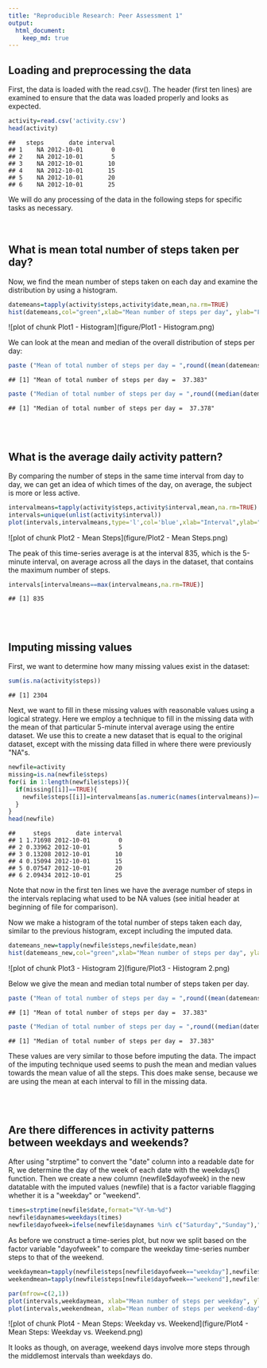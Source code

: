 ```yaml
---
title: "Reproducible Research: Peer Assessment 1"
output: 
  html_document:
    keep_md: true
---
```



## Loading and preprocessing the data

First, the data is loaded with the read.csv(). The header (first ten lines) are examined to ensure that the data was loaded properly and looks as expected.


```r
activity=read.csv('activity.csv')
head(activity)
```

```
##   steps       date interval
## 1    NA 2012-10-01        0
## 2    NA 2012-10-01        5
## 3    NA 2012-10-01       10
## 4    NA 2012-10-01       15
## 5    NA 2012-10-01       20
## 6    NA 2012-10-01       25
```

We will do any processing of the data in the following steps for specific tasks as necessary.  
<br /><br />


## What is mean total number of steps taken per day?

Now, we find the mean number of steps taken on each day and examine the distribution by using a histogram.


```r
datemeans=tapply(activity$steps,activity$date,mean,na.rm=TRUE)
hist(datemeans,col="green",xlab="Mean number of steps per day", ylab="Frequency",main="Distribution of Mean Steps Per Day")
```

![plot of chunk Plot1 - Histogram](figure/Plot1 - Histogram.png) 

We can look at the mean and median of the overall distribution of steps per day:

```r
paste ("Mean of total number of steps per day = ",round((mean(datemeans,na.rm=TRUE)),3))
```

```
## [1] "Mean of total number of steps per day =  37.383"
```

```r
paste ("Median of total number of steps per day = ",round((median(datemeans,na.rm=TRUE)),3))
```

```
## [1] "Median of total number of steps per day =  37.378"
```
<br /><br />


## What is the average daily activity pattern?

By comparing the number of steps in the same time interval from day to day, we can get an idea of which times of the day, on average, the subject is more or less active.


```r
intervalmeans=tapply(activity$steps,activity$interval,mean,na.rm=TRUE)
intervals=unique(unlist(activity$interval))
plot(intervals,intervalmeans,type='l',col='blue',xlab="Interval",ylab="Mean Steps",main="Time series: Mean number of steps per interval")
```

![plot of chunk Plot2 - Mean Steps](figure/Plot2 - Mean Steps.png) 

The peak of this time-series average is at the interval 835, which is the 5-minute interval, on average across all the days in the dataset, that contains the maximum number of steps.


```r
intervals[intervalmeans==max(intervalmeans,na.rm=TRUE)]
```

```
## [1] 835
```
<br /><br />


## Imputing missing values

First, we want to determine how many missing values exist in the dataset:

```r
sum(is.na(activity$steps))
```

```
## [1] 2304
```


Next, we want to fill in these missing values with reasonable values using a logical strategy. Here we employ a technique to fill in the missing data with the mean of that particular 5-minute interval average using the entire dataset. We use this to create a new dataset that is equal to the original dataset, except with the missing data filled in where there were previously "NA"s.


```r
newfile=activity
missing=is.na(newfile$steps)
for(i in 1:length(newfile$steps)){
  if(missing[[i]]==TRUE){
    newfile$steps[[i]]=intervalmeans[as.numeric(names(intervalmeans))==newfile$interval[[i]]]
  }
}
head(newfile)
```

```
##     steps       date interval
## 1 1.71698 2012-10-01        0
## 2 0.33962 2012-10-01        5
## 3 0.13208 2012-10-01       10
## 4 0.15094 2012-10-01       15
## 5 0.07547 2012-10-01       20
## 6 2.09434 2012-10-01       25
```
Note that now in the first ten lines we have the average number of steps in the intervals replacing what used to be NA values (see initial header at beginning of file for comparison).

Now we make a histogram of the total number of steps taken each day, similar to the previous histogram, except including the imputed data. 


```r
datemeans_new=tapply(newfile$steps,newfile$date,mean)
hist(datemeans_new,col="green",xlab="Mean number of steps per day", ylab="Frequency",main="Distribution of Mean Steps Per Day")
```

![plot of chunk Plot3 - Histogram 2](figure/Plot3 - Histogram 2.png) 

Below we give the mean and median total number of steps taken per day.


```r
paste ("Mean of total number of steps per day = ",round((mean(datemeans_new)),3))
```

```
## [1] "Mean of total number of steps per day =  37.383"
```

```r
paste ("Median of total number of steps per day = ",round((median(datemeans_new)),3))
```

```
## [1] "Median of total number of steps per day =  37.383"
```

These values are very similar to those before imputing the data. The impact of the imputing technique used seems to push the mean and median values towards the mean value of all the steps. This does make sense, because we are using the mean at each interval to fill in the missing data.

<br /><br />



## Are there differences in activity patterns between weekdays and weekends?

After using "strptime" to convert the "date" column into a readable date for R, we determine the day of the week of each date with the weekdays() function. Then we create a new column (newfile$dayofweek) in the new datatable with the imputed values (newfile) that is a factor variable flagging whether it is a "weekday" or "weekend".


```r
times=strptime(newfile$date,format="%Y-%m-%d")
newfile$daynames=weekdays(times)
newfile$dayofweek=ifelse(newfile$daynames %in% c("Saturday","Sunday"),"weekend", "weekday")
```


As before we construct a time-series plot, but now we split based on the factor variable "dayofweek" to compare the weekday time-series number steps to that of the weekend.


```r
weekdaymean=tapply(newfile$steps[newfile$dayofweek=="weekday"],newfile$interval[newfile$dayofweek=="weekday"],mean)
weekendmean=tapply(newfile$steps[newfile$dayofweek=="weekend"],newfile$interval[newfile$dayofweek=="weekend"],mean)

par(mfrow=c(2,1))
plot(intervals,weekdaymean, xlab="Mean number of steps per weekday", ylab="Mean Number of Steps",main="Weekday Activity",type="l",col="red")
plot(intervals,weekendmean, xlab="Mean number of steps per weekend-day", ylab="Mean Number of Steps", main="Weekend Acitivity",type="l",col="magenta")
```

![plot of chunk Plot4 - Mean Steps: Weekday vs. Weekend](figure/Plot4 - Mean Steps: Weekday vs. Weekend.png) 

It looks as though, on average, weekend days involve more steps through the middlemost intervals than weekdays do.

<br /><br />

